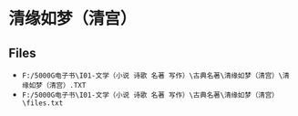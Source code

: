 # 清缘如梦（清宫）

## Files

- `F:/5000G电子书\I01-文学（小说 诗歌 名著 写作）\古典名著\清缘如梦（清宫）\清缘如梦（清宫）.TXT`
- `F:/5000G电子书\I01-文学（小说 诗歌 名著 写作）\古典名著\清缘如梦（清宫）\files.txt`
